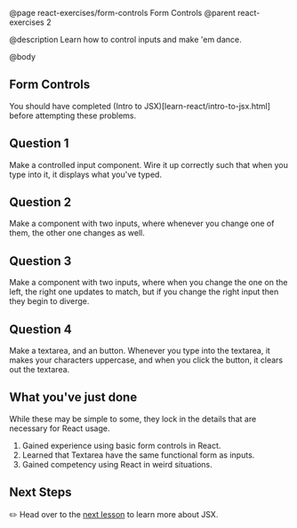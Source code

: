 @page react-exercises/form-controls Form Controls
@parent react-exercises 2

@description Learn how to control inputs and make 'em dance.

@body

## Form Controls

You should have completed (Intro to JSX)[learn-react/intro-to-jsx.html] before attempting these problems.

## Question 1

Make a controlled input component. Wire it up correctly such that when you type into it, it displays what you've typed.

## Question 2

Make a component with two inputs, where whenever you change one of them, the other one changes as well.

## Question 3

Make a component with two inputs, where when you change the one on the left, the right one updates to match, but if you change the right input then they begin to diverge.

## Question 4

Make a textarea, and an button. Whenever you type into the textarea, it makes your characters uppercase, and when you click the button, it clears out the textarea.

## What you've just done

While these may be simple to some, they lock in the details that are necessary for React usage.

1. Gained experience using basic form controls in React.
2. Learned that Textarea have the same functional form as inputs.
3. Gained competency using React in weird situations.

## Next Steps

✏️ Head over to the [next lesson](intro-to-jsx.html) to learn more about JSX.
